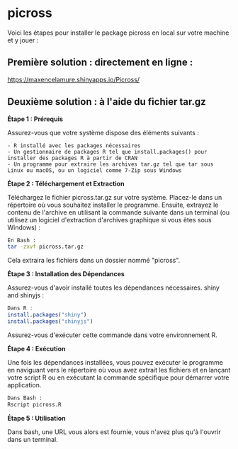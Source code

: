# picross

Voici les étapes pour installer le package picross en local sur votre machine et y jouer :

## Première solution : directement en ligne :  

<https://maxencelamure.shinyapps.io/Picross/>

## Deuxième solution : à l'aide du fichier tar.gz

**Étape 1 : Prérequis**

Assurez-vous que votre système dispose des éléments suivants :

    - R installé avec les packages nécessaires
    - Un gestionnaire de packages R tel que install.packages() pour installer des packages R à partir de CRAN
    - Un programme pour extraire les archives tar.gz tel que tar sous Linux ou macOS, ou un logiciel comme 7-Zip sous Windows

**Étape 2 : Téléchargement et Extraction**

Téléchargez le fichier picross.tar.gz sur votre système. Placez-le dans un répertoire où vous souhaitez installer le programme. Ensuite, extrayez le contenu de l'archive en utilisant la commande suivante dans un terminal (ou utilisez un logiciel d'extraction d'archives graphique si vous êtes sous Windows) :

```bash
En Bash :  
tar -zxvf picross.tar.gz
```
Cela extraira les fichiers dans un dossier nommé "picross".

**Étape 3 : Installation des Dépendances**

Assurez-vous d'avoir installé toutes les dépendances nécessaires. shiny and shinyjs : 

```R
Dans R :  
install.packages("shiny")   
install.packages("shinyjs")
```

Assurez-vous d'exécuter cette commande dans votre environnement R.

**Étape 4 : Exécution**

Une fois les dépendances installées, vous pouvez exécuter le programme en naviguant vers le répertoire où vous avez extrait les fichiers et en lançant votre script R ou en exécutant la commande spécifique pour démarrer votre application. 

```bash
Dans Bash :  
Rscript picross.R
``` 

**Étape 5 : Utilisation**

Dans bash, une URL vous alors est fournie, vous n'avez plus qu'à l'ouvrir dans un terminal.
